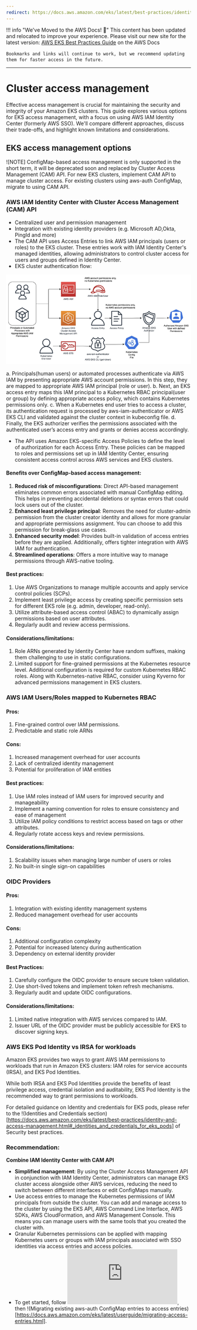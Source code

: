 ```yaml
---
redirect: https://docs.aws.amazon.com/eks/latest/best-practices/identity-and-access-management.html
---
```



!!! info "We've Moved to the AWS Docs! 🚀"
    This content has been updated and relocated to improve your experience. 
    Please visit our new site for the latest version:
    [AWS EKS Best Practices Guide](https://docs.aws.amazon.com/eks/latest/best-practices/identity-and-access-management.html) on the AWS Docs

    Bookmarks and links will continue to work, but we recommend updating them for faster access in the future.

---

# Cluster access management

Effective access management is crucial for maintaining the security and integrity of your Amazon EKS clusters. This guide explores various options for EKS access management, with a focus on using AWS IAM Identity Center (formerly AWS SSO). We'll compare different approaches, discuss their trade-offs, and highlight known limitations and considerations.

## EKS access management options

![NOTE] ConfigMap-based access management is only supported in the short term, it will be deprecated soon and replaced by Cluster Access Management (CAM) API. For new EKS clusters, implement CAM API to manage cluster access. For existing clusters using aws-auth ConfigMap, migrate to using CAM API.

### AWS IAM Identity Center with Cluster Access Management (CAM) API

* Centralized user and permission management
* Integration with existing identity providers (e.g. Microsoft AD,Okta, PingId and more)
* The CAM API uses Access Entries to link AWS IAM principals (users or roles) to the EKS cluster. These entries work with IAM Identity Center's managed identities, allowing administrators to control cluster access for users and groups defined in Identity Center.
* EKS cluster authentication flow:

![Image](/content/security/docs/images/eks-auth-flow.jpg)

a. Principals(human users) or automated processes authenticate via AWS IAM by presenting appropriate AWS account permissions. In this step, they are mapped to appropriate AWS IAM principal (role or user).
b. Next, an EKS access entry maps this IAM principal to a Kubernetes RBAC principal(user or group) by defining appropriate access policy, which contains Kubernetes permissions only.
c. When a Kubernetes end user tries to access a cluster, its authentication request is processed by aws-iam-authenticator or AWS EKS CLI and validated against the cluster context in kubeconfig file.
d. Finally, the EKS authorizer verifies the permissions associated with the authenticated user’s access entry and grants or denies access accordingly.

* The API uses Amazon EKS-specific Access Policies to define the level of authorization for each Access Entry. These policies can be mapped to roles and permissions set up in IAM Identity Center, ensuring consistent access control across AWS services and EKS clusters.

#### Benefits over ConfigMap-based access management:
1. **Reduced risk of misconfigurations**: Direct API-based management eliminates common errors associated with manual ConfigMap editing. This helps in preventing accidental deletions or syntax errors that could lock users out of the cluster.
2. **Enhanced least privilege principal**: Removes the need for cluster-admin permission from the cluster creator identity and allows for more granular and appropriate permissions assignment. You can choose to add this permission for break-glass use cases.
3. **Enhanced security model**: Provides built-in validation of access entries before they are applied. Additionally, offers tighter integration with AWS IAM for authentication.
4. **Streamlined operations**: Offers a more intuitive way to manage permissions through AWS-native tooling.

#### Best practices:

1. Use AWS Organizations to manage multiple accounts and apply service control policies (SCPs).
2. Implement least privilege access by creating specific permission sets for different EKS role (e.g. admin, developer, read-only).
3. Utilize attribute-based access control (ABAC) to dynamically assign permissions based on user attributes.
4. Regularly audit and review access permissions.

#### Considerations/limitations:

1. Role ARNs generated by Identity Center have random suffixes, making them challenging to use in static configurations.
2. Limited support for fine-grained permissions at the Kubernetes resource level. Additional configuration is required for custom Kubernetes RBAC roles. Along with Kubernetes-native RBAC, consider using Kyverno for advanced permissions management in EKS clusters.

### AWS IAM Users/Roles mapped to Kubernetes RBAC

#### Pros:

1. Fine-grained control over IAM permissions.
2. Predictable and static role ARNs

#### Cons:

1. Increased management overhead for user accounts
2. Lack of centralized identity management
3. Potential for proliferation of IAM entities

#### Best practices:

1. Use IAM roles instead of IAM users for improved security and manageability
2. Implement a naming convention for roles to ensure consistency and ease of management
3. Utilize IAM policy conditions to restrict access based on tags or other attributes.
4. Regularly rotate access keys and review permissions.

#### Considerations/limitations:

1. Scalability issues when managing large number of users or roles
2. No built-in single sign-on capabilities

### OIDC Providers

#### Pros:

1. Integration with existing identity management systems
2. Reduced management overhead for user accounts

#### Cons:

1. Additional configuration complexity
2. Potential for increased latency during authentication
3. Dependency on external identity provider

#### Best Practices:

1. Carefully configure the OIDC provider to ensure secure token validation.
2. Use short-lived tokens and implement token refresh mechanisms.
3. Regularly audit and update OIDC configurations.

#### Considerations/limitations:

1. Limited native integration with AWS services compared to IAM.
2. Issuer URL of the OIDC provider must be publicly accessible for EKS to discover signing keys.

### AWS EKS Pod Identity vs IRSA for workloads

Amazon EKS provides two ways to grant AWS IAM permissions to workloads that run in Amazon EKS clusters: IAM roles for service accounts (IRSA), and EKS Pod Identities.

While both IRSA and EKS Pod Identities provide the benefits of least privilege access, credential isolation and auditability, EKS Pod Identity is the recommended way to grant permissions to workloads.

For detailed guidance on Identity and credentials for EKS pods, please refer to the !(Identities and Credentials section)[https://docs.aws.amazon.com/eks/latest/best-practices/identity-and-access-management.html#_identities_and_credentials_for_eks_pods] of Security best practices.

### Recommendation: 

**Combine IAM Identity Center with CAM API**

* **Simplified management**: By using the Cluster Access Management API in conjunction with IAM Identity Center, administrators can manage EKS cluster access alongside other AWS services, reducing the need to switch between different interfaces or edit ConfigMaps manually.
* Use access entries to manage the Kubernetes permissions of IAM principals from outside the cluster. You can add and manage access to the cluster by using the EKS API, AWS Command Line Interface, AWS SDKs, AWS CloudFormation, and AWS Management Console. This means you can manage users with the same tools that you created the cluster with.
* Granular Kubernetes permissions can be applied with mapping Kubernetes users or groups with IAM principals associated with SSO identities via access entries and access policies.
* To get started, follow ![Change authentication mode to use access entries](https://docs.aws.amazon.com/eks/latest/userguide/setting-up-access-entries.html#access-entries-setup-console), then !(Migrating existing aws-auth ConfigMap entries to access entries)[https://docs.aws.amazon.com/eks/latest/userguide/migrating-access-entries.html].
